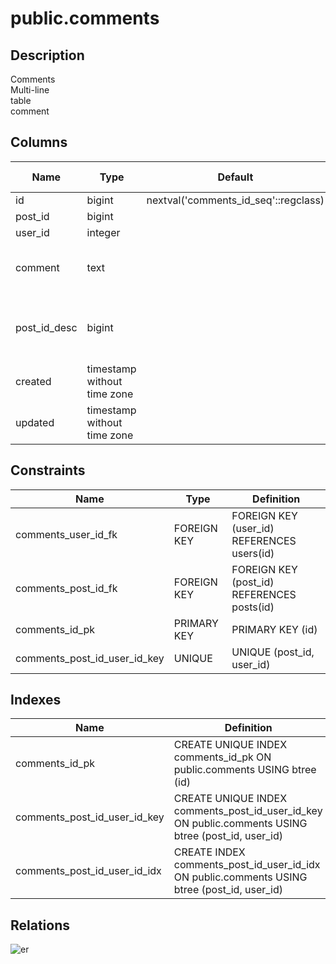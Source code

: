# public.comments

## Description

Comments  
Multi-line  
table  
comment

## Columns

| Name         | Type                        | Default                              | Nullable | Extra Definition                                     | Children                                        | Parents                         | Comment                                    |
| ------------ | --------------------------- | ------------------------------------ | -------- | ---------------------------------------------------- | ----------------------------------------------- | ------------------------------- | ------------------------------------------ |
| id           | bigint                      | nextval('comments_id_seq'::regclass) | false    |                                                      | [public.logs](public.logs.md)                   |                                 |                                            |
| post_id      | bigint                      |                                      | false    |                                                      | [public.comment_stars](public.comment_stars.md) | [public.posts](public.posts.md) |                                            |
| user_id      | integer                     |                                      | false    |                                                      | [public.comment_stars](public.comment_stars.md) | [public.users](public.users.md) |                                            |
| comment      | text                        |                                      | false    |                                                      |                                                 |                                 | Comment<br>Multi-line<br>column<br>comment |
| post_id_desc | bigint                      |                                      | true     | GENERATED ALWAYS AS (post_id * '-1'::integer) STORED |                                                 |                                 |                                            |
| created      | timestamp without time zone |                                      | false    |                                                      |                                                 |                                 |                                            |
| updated      | timestamp without time zone |                                      | true     |                                                      |                                                 |                                 |                                            |

## Constraints

| Name                         | Type        | Definition                                 |
| ---------------------------- | ----------- | ------------------------------------------ |
| comments_user_id_fk          | FOREIGN KEY | FOREIGN KEY (user_id) REFERENCES users(id) |
| comments_post_id_fk          | FOREIGN KEY | FOREIGN KEY (post_id) REFERENCES posts(id) |
| comments_id_pk               | PRIMARY KEY | PRIMARY KEY (id)                           |
| comments_post_id_user_id_key | UNIQUE      | UNIQUE (post_id, user_id)                  |

## Indexes

| Name                         | Definition                                                                                         |
| ---------------------------- | -------------------------------------------------------------------------------------------------- |
| comments_id_pk               | CREATE UNIQUE INDEX comments_id_pk ON public.comments USING btree (id)                             |
| comments_post_id_user_id_key | CREATE UNIQUE INDEX comments_post_id_user_id_key ON public.comments USING btree (post_id, user_id) |
| comments_post_id_user_id_idx | CREATE INDEX comments_post_id_user_id_idx ON public.comments USING btree (post_id, user_id)        |

## Relations

![er](public.comments.svg)
